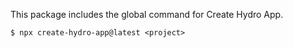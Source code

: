 This package includes the global command for Create Hydro App.<br>

```properties
$ npx create-hydro-app@latest <project>
```
